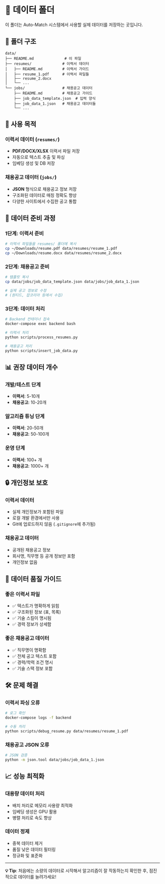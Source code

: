 # 📁 데이터 폴더

이 폴더는 Auto-Match 시스템에서 사용할 실제 데이터를 저장하는 곳입니다.

## 📂 폴더 구조

```
data/
├── README.md              # 이 파일
├── resumes/              # 이력서 데이터
│   ├── README.md         # 이력서 가이드
│   ├── resume_1.pdf      # 이력서 파일들
│   ├── resume_2.docx
│   └── ...
└── jobs/                 # 채용공고 데이터
    ├── README.md         # 채용공고 가이드
    ├── job_data_template.json  # 입력 양식
    ├── job_data_1.json   # 채용공고 데이터들
    └── ...
```

## 🎯 사용 목적

### 이력서 데이터 (`resumes/`)
- **PDF/DOCX/XLSX** 이력서 파일 저장
- 자동으로 텍스트 추출 및 파싱
- 임베딩 생성 및 DB 저장

### 채용공고 데이터 (`jobs/`)
- **JSON** 형식으로 채용공고 정보 저장
- 구조화된 데이터로 매칭 정확도 향상
- 다양한 사이트에서 수집한 공고 통합

## 🚀 데이터 준비 과정

### 1단계: 이력서 준비
```bash
# 이력서 파일들을 resumes/ 폴더에 복사
cp ~/Downloads/resume.pdf data/resumes/resume_1.pdf
cp ~/Downloads/resume.docx data/resumes/resume_2.docx
```

### 2단계: 채용공고 준비
```bash
# 템플릿 복사
cp data/jobs/job_data_template.json data/jobs/job_data_1.json

# 실제 공고 정보로 수정
# (원티드, 잡코리아 등에서 수집)
```

### 3단계: 데이터 처리
```bash
# Backend 컨테이너 접속
docker-compose exec backend bash

# 이력서 처리
python scripts/process_resumes.py

# 채용공고 처리
python scripts/insert_job_data.py
```

## 📊 권장 데이터 개수

### 개발/테스트 단계
- **이력서**: 5-10개
- **채용공고**: 10-20개

### 알고리즘 튜닝 단계
- **이력서**: 20-50개
- **채용공고**: 50-100개

### 운영 단계
- **이력서**: 100+ 개
- **채용공고**: 1000+ 개

## 🔒 개인정보 보호

### 이력서 데이터
- 실제 개인정보가 포함된 파일
- 로컬 개발 환경에서만 사용
- Git에 업로드하지 않음 (`.gitignore`에 추가됨)

### 채용공고 데이터
- 공개된 채용공고 정보
- 회사명, 직무명 등 공개 정보만 포함
- 개인정보 없음

## 📝 데이터 품질 가이드

### 좋은 이력서 파일
- ✅ 텍스트가 명확하게 읽힘
- ✅ 구조화된 정보 (표, 목록)
- ✅ 기술 스킬이 명시됨
- ✅ 경력 정보가 상세함

### 좋은 채용공고 데이터
- ✅ 직무명이 명확함
- ✅ 전체 공고 텍스트 포함
- ✅ 경력/학력 조건 명시
- ✅ 기술 스택 정보 포함

## 🛠️ 문제 해결

### 이력서 파싱 오류
```bash
# 로그 확인
docker-compose logs -f backend

# 수동 처리
python scripts/debug_resume.py data/resumes/resume_1.pdf
```

### 채용공고 JSON 오류
```bash
# JSON 검증
python -m json.tool data/jobs/job_data_1.json
```

## 📈 성능 최적화

### 대용량 데이터 처리
- 배치 처리로 메모리 사용량 최적화
- 임베딩 생성은 GPU 활용
- 병렬 처리로 속도 향상

### 데이터 정제
- 중복 데이터 제거
- 품질 낮은 데이터 필터링
- 정규화 및 표준화

---

**💡 Tip**: 처음에는 소량의 데이터로 시작해서 알고리즘이 잘 작동하는지 확인한 후, 점진적으로 데이터를 늘려가세요!
